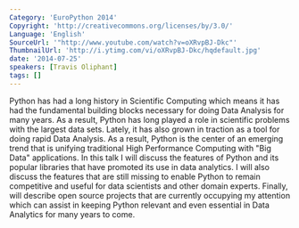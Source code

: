 ```yaml
---
Category: 'EuroPython 2014'
Copyright: 'http://creativecommons.org/licenses/by/3.0/'
Language: 'English'
SourceUrl: '"http://www.youtube.com/watch?v=oXRvpBJ-Dkc"'
ThumbnailUrl: 'http://i.ytimg.com/vi/oXRvpBJ-Dkc/hqdefault.jpg'
date: '2014-07-25'
speakers: [Travis Oliphant]
tags: []
---
```

Python has had a long history in Scientific Computing which means it has had the fundamental building blocks necessary for doing Data Analysis for many years. As a result, Python has long played a role in scientific problems with the largest data sets. Lately, it has also grown in traction as a tool for doing rapid Data Analysis. As a result, Python is the center of an emerging trend that is unifying traditional High Performance Computing with "Big Data" applications. In this talk I will discuss the features of Python and its popular libraries that have promoted its use in data analytics. I will also discuss the features that are still missing to enable Python to remain competitive and useful for data scientists and other domain experts. Finally, will describe open source projects that are currently occupying my attention which can assist in keeping Python relevant and even essential in Data Analytics for many years to come.